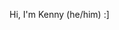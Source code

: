 Hi, I'm Kenny (he/him) :]
<!---
KennethOnGitHub/KennethOnGitHub is a ✨ special ✨ repository because its `README.md` (this file) appears on your GitHub profile.
You can click the Preview link to take a look at your changes.
--->
